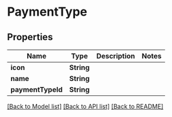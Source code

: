# PaymentType

## Properties
Name | Type | Description | Notes
------------ | ------------- | ------------- | -------------
**icon** | **String** |  | 
**name** | **String** |  | 
**paymentTypeId** | **String** |  | 

[[Back to Model list]](../README.md#documentation-for-models) [[Back to API list]](../README.md#documentation-for-api-endpoints) [[Back to README]](../README.md)



